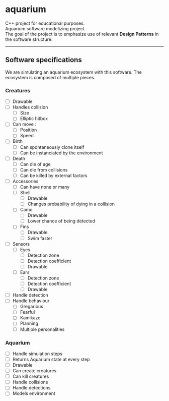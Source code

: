 # aquarium
C++ project for educational purposes.  
Aquarium software modelizing project.  
The goal of the project is to emphasize use of relevant **Design Patterns** in the software structure.  

---

## Software specifications 
We are simulating an aquarium ecosystem with this software. 
The ecosystem is composed of multiple pieces.

### Creatures
- [ ] Drawable 
- [ ] Handles collision
    - [ ] Size
    - [ ] Elliptic hitbox
- [ ] Can move : 
    - [ ] Position
    - [ ] Speed 
- [ ] Birth
    - [ ] Can spontaneously clone itself
    - [ ] Can be instanciated by the environment
- [ ] Death
    - [ ] Can die of age
    - [ ] Can die from collisions
    - [ ] Can be killed by external factors
- [ ] Accessories
    - [ ] Can have none or many
    - [ ] Shell
        - [ ] Drawable
        - [ ] Changes probability of dying in a collision
    - [ ] Camo
        - [ ] Drawable
        - [ ] Lower chance of being detected
    - [ ] Fins
        - [ ] Drawable 
        - [ ] Swim faster
- [ ] Sensors 
    - [ ] Eyes
        - [ ] Detection zone
        - [ ] Detection coefficient
        - [ ] Drawable
    - [ ] Ears
        - [ ] Detection zone
        - [ ] Detection coefficient
        - [ ] Drawable
- [ ] Handle detection
- [ ] Handle behaviour
    - [ ] Gregarious
    - [ ] Fearful
    - [ ] Kamikaze
    - [ ] Planning
    - [ ] Multiple personalities

### Aquarium
- [ ] Handle simulation steps
- [ ] Returns Aquarium state at every step
- [ ] Drawable
- [ ] Can create creatures
- [ ] Can kill creatures
- [ ] Handle collisions 
- [ ] Handle detections
- [ ] Models environment
